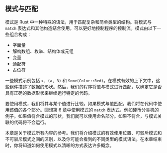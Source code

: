 ## 模式与匹配

模式是 Rust 中一种特殊的语法，用于匹配复杂和简单类型的结构。将模式与 `match` 表达式和其他构造结合使用，可以更好地控制程序的控制流。模式由以下一些组合构成：

- 字面量
- 解构数组、枚举、结构体或元组
- 变量
- 通配符
- 占位符

一些模式示例包括 `x`、`(a, 3)` 和 `Some(Color::Red)`。在模式有效的上下文中，这些组件描述了数据的形状。然后，我们的程序将值与模式进行匹配，以确定它是否具有正确的数据形状来继续运行特定的代码。

要使用模式，我们将其与某个值进行比较。如果模式与值匹配，我们将在代码中使用该值的各个部分。回想第 6 章中使用模式的 `match` 表达式，例如硬币分类机的例子。如果值符合模式的形状，我们就可以使用命名部分。如果不符合，与模式关联的代码将不会运行。

本章是关于模式所有内容的参考。我们将介绍模式的有效使用位置、可驳斥模式和不可驳斥模式之间的区别，以及你可能会看到的不同类型的模式语法。在本章结束时，你将知道如何使用模式以清晰的方式表达许多概念。
